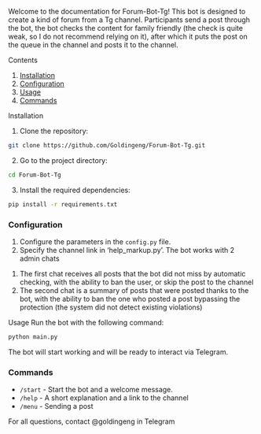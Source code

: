 Welcome to the documentation for Forum-Bot-Tg!
This bot is designed to create a kind of forum from a Tg channel. Participants send a post through the bot, the bot checks the content for family friendly (the check is quite weak, so I do not recommend relying on it), after which it puts the post on the queue in the channel and posts it to the channel.

Contents
1. [Installation](#installation)
2. [Configuration](#configuration)
3. [Usage](#usage)
4. [Commands](#commands)

Installation

1. Clone the repository:
```bash
git clone https://github.com/Goldingeng/Forum-Bot-Tg.git
```

2. Go to the project directory:
```bash
cd Forum-Bot-Tg
```

3. Install the required dependencies:
```bash
pip install -r requirements.txt
```

### Configuration
1. Configure the parameters in the `config.py` file.
2. Specify the channel link in ‘help_markup.py’. The bot works with 2 admin chats
1) The first chat receives all posts that the bot did not miss by automatic checking, with the ability to ban the user, or skip the post to the channel
2) The second chat is a summary of posts that were posted thanks to the bot, with the ability to ban the one who posted a post bypassing the protection (the system did not detect existing violations)

Usage
Run the bot with the following command:
```bash
python main.py
```
The bot will start working and will be ready to interact via Telegram.

### Commands
- `/start` - Start the bot and a welcome message.
- `/help` - A short explanation and a link to the channel
- `/menu` - Sending a post

For all questions, contact @goldingeng in Telegram

